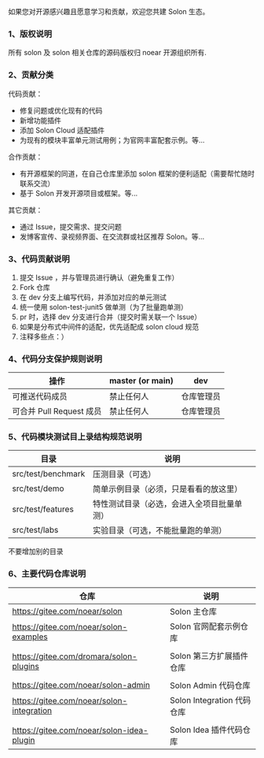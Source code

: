 如果您对开源感兴趣且愿意学习和贡献，欢迎您共建 Solon 生态。

### 1、版权说明

所有 solon 及 solon 相关仓库的源码版权归 noear 开源组织所有.

### 2、贡献分类

代码贡献：

* 修复问题或优化现有的代码
* 新增功能插件
* 添加 Solon Cloud 适配插件
* 为现有的模块丰富单元测试用例；为官网丰富配套示例。等...

合作贡献：

* 有开源框架的同道，在自己仓库里添加 solon 框架的便利适配（需要帮忙随时联系交流）
* 基于 Solon 开发开源项目或框架。等...

其它贡献：

* 通过 Issue，提交需求、提交问题
* 发博客宣传、录视频界面、在交流群或社区推荐 Solon。等...


### 3、代码贡献说明

1. 提交 Issue ，并与管理员进行确认（避免重复工作）
2. Fork 仓库
3. 在 dev 分支上编写代码，并添加对应的单元测试
4. 统一使用 solon-test-junit5 做单测（为了批量跑单测）
5. pr 时，选择 dev 分支进行合并（提交时需关联一个 Issue）
6. 如果是分布式中间件的适配，优先适配成 solon cloud 规范
7. 注释多些点：）

### 4、代码分支保护规则说明




| 操作 | master (or main)  | dev |
| -------- | -------- | -------- |
|  可推送代码成员  | 禁止任何人     | 仓库管理员     |
|  可合并 Pull Request 成员   | 禁止任何人     | 仓库管理员     |




### 5、代码模块测试目上录结构规范说明

| 目录                 | 说明                    |
|--------------------|-----------------------|
| src/test/benchmark | 压测目录（可选）              |
| src/test/demo      | 简单示例目录（必须，只是看看的放这里）   |
| src/test/features  | 特性测试目录（必选，会进入全项目批量单测） |
| src/test/labs      | 实验目录（可选，不能批量跑的单测）     |

不要增加别的目录


### 6、主要代码仓库说明


| 仓库 | 说明                     | 
| -------- |------------------------| 
| https://gitee.com/noear/solon     | Solon 主仓库              | 
| https://gitee.com/noear/solon-examples | Solon 官网配套示例仓库         |
| |                        |
| https://gitee.com/dromara/solon-plugins     | Solon 第三方扩展插件仓库        | 
| |                        |
| https://gitee.com/noear/solon-admin     | Solon Admin 代码仓库       | 
| https://gitee.com/noear/solon-integration     | Solon Integration 代码仓库 | 
| |                        |
| https://gitee.com/noear/solon-idea-plugin     | Solon Idea 插件代码仓库      | 

